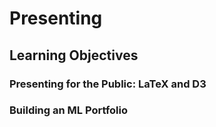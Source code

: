 # Presenting

## Learning Objectives

### Presenting for the Public: LaTeX and D3

### Building an ML Portfolio